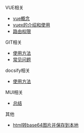 VUE相关
  * [vue概念](vue/concept)
  * [vuex的介绍和使用](vue/vuex)
  * [路由权限](vue/permissions)
  
GIT相关
  * [使用方法](git/employ)
  * [常见问题](git/problems)

docsify相关
  * [使用方法](docsify/employ)

MUI相关
  * [总结](mui/summarize)

其他
  * [html转base64图片并保存到本地](others/saveimage)